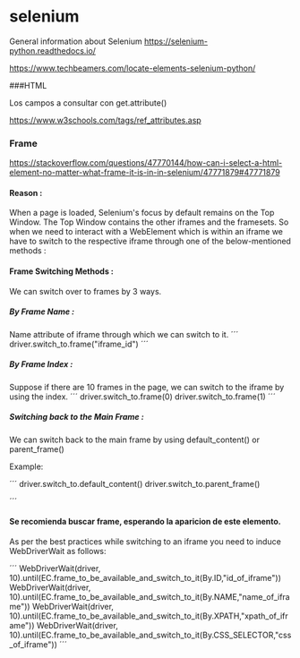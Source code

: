 # selenium
General information about Selenium
https://selenium-python.readthedocs.io/

https://www.techbeamers.com/locate-elements-selenium-python/



###HTML

Los campos a consultar con get.attribute()

https://www.w3schools.com/tags/ref_attributes.asp



### Frame

https://stackoverflow.com/questions/47770144/how-can-i-select-a-html-element-no-matter-what-frame-it-is-in-in-selenium/47771879#47771879


#### Reason :

When a page is loaded, Selenium's focus by default remains on the Top Window. The Top Window contains the other iframes and the framesets. So when we need to interact with a WebElement which is within an iframe we have to switch to the respective iframe through one of the below-mentioned methods :

#### Frame Switching Methods :

We can switch over to frames by 3 ways.

##### By Frame Name :

Name attribute of iframe through which we can switch to it.
´´´
driver.switch_to.frame("iframe_id")
´´´

##### By Frame Index :

Suppose if there are 10 frames in the page, we can switch to the iframe by using the index.
´´´
driver.switch_to.frame(0)
driver.switch_to.frame(1)
´´´

##### Switching back to the Main Frame :

We can switch back to the main frame by using default_content() or parent_frame()

Example:

´´´
driver.switch_to.default_content()
driver.switch_to.parent_frame()

´´´
#### Se recomienda buscar frame, esperando la aparicion de este elemento.

As per the best practices while switching to an iframe you need to induce WebDriverWait as follows:

´´´
WebDriverWait(driver, 10).until(EC.frame_to_be_available_and_switch_to_it(By.ID,"id_of_iframe"))
WebDriverWait(driver, 10).until(EC.frame_to_be_available_and_switch_to_it(By.NAME,"name_of_iframe"))
WebDriverWait(driver, 10).until(EC.frame_to_be_available_and_switch_to_it(By.XPATH,"xpath_of_iframe"))
WebDriverWait(driver, 10).until(EC.frame_to_be_available_and_switch_to_it(By.CSS_SELECTOR,"css_of_iframe"))
´´´


